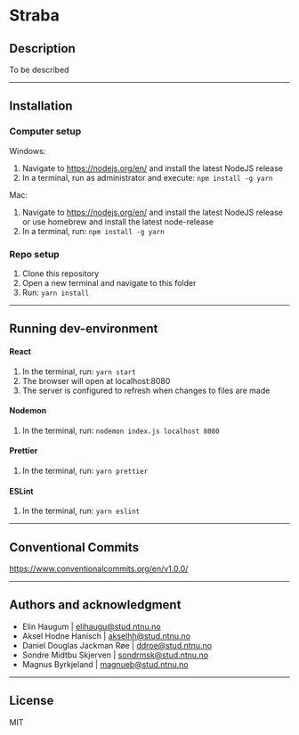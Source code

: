 # Straba
## Description
To be described

***

## Installation

### Computer setup

Windows:
1. Navigate to https://nodejs.org/en/ and install the latest NodeJS release
2. In a terminal, run as administrator and execute: `npm install -g yarn`

Mac:
1. Navigate to https://nodejs.org/en/ and install the latest NodeJS release
or use homebrew and install the latest node-release
2. In a terminal, run: `npm install -g yarn`


### Repo setup

1. Clone this repository
2. Open a new terminal and navigate to this folder
3. Run: `yarn install`

***

## Running dev-environment

#### React
1. In the terminal, run: `yarn start`
2. The browser will open at localhost:8080
3. The server is configured to refresh when changes to files are made

#### Nodemon
1. In the terminal, run: `nodemon index.js localhost 8080`


#### Prettier
1. In the terminal, run: `yarn prettier`


#### ESLint
1. In the terminal, run: `yarn eslint`


***

## Conventional Commits
https://www.conventionalcommits.org/en/v1.0.0/

***


## Authors and acknowledgment
- Elin Haugum | elihaugu@stud.ntnu.no
- Aksel Hodne Hanisch | akselhh@stud.ntnu.no
- Daniel Douglas Jackman Røe | ddroe@stud.ntnu.no
- Sondre Midtbu Skjerven | sondrmsk@stud.ntnu.no
- Magnus Byrkjeland | magnueb@stud.ntnu.no

***

## License
MIT

